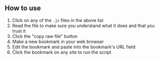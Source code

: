 ## How to use

1. Click on any of the `.js` files in the above list
2. Read the file to make sure you understand what it does and that you trust it
3. Click the "copy raw file" button
4. Make a new bookmark in your web browser
5. Edit the bookmark and paste into the bookmark's URL field
6. Click the bookmark on any site to run the script
